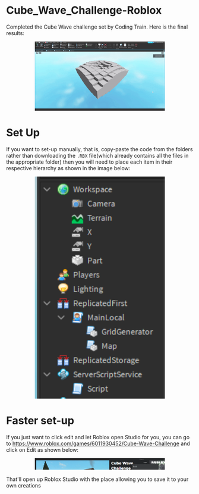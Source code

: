 # Cube_Wave_Challenge-Roblox

Completed the Cube Wave challenge set by Coding Train. Here is the final results:
<p align="center">
  <img src="https://github.com/mawesome4ever/Dependancies/blob/master/Cube_Waves_Challenge.gif" width="350" title="Final Results">
</p>

# Set Up

If you want to set-up manually, that is, copy-paste the code from the folders rather than downloading the `.RBX` file(which already contains all the files in the appropriate  folder)
then you will need to place each item in their respective hierarchy as shown in the image below:
<p align="center">
  <img src="https://github.com/mawesome4ever/Dependancies/blob/master/image.png" width="350" title="Hiearchy">
</p>

# Faster set-up

If you just want to click edit and let Roblox open Studio for you, you can go to https://www.roblox.com/games/6011930452/Cube-Wave-Challenge and click on Edit as shown below:
<p align="center">
  <img src="https://github.com/mawesome4ever/Dependancies/blob/master/Edit.png" width="350" title="Edit">
</p>
That'll open up Roblox Studio with the place allowing you to save it to your own creations
